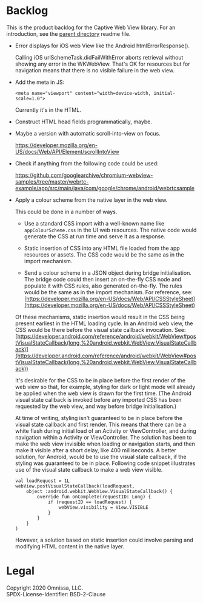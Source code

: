 Backlog
=======
This is the product backlog for the Captive Web View library. For an
introduction, see the [parent directory](/../) readme file.

-   Error displays for iOS web View like the Android htmlErrorResponse().

    Calling iOS urlSchemeTask.didFailWithError aborts retrieval without showing
    any error in the WKWebView. That's OK for resources but for navigation means
    that there is no visible failure in the web view.

-   Add the meta in JS:

        <meta name="viewport" content="width=device-width, initial-scale=1.0">
    
    Currently it's in the HTML.

-   Construct HTML head fields programmatically, maybe.

-   Maybe a version with automatic scroll-into-view on focus.

    https://developer.mozilla.org/en-US/docs/Web/API/Element/scrollIntoView

-   Check if anything from the following code could be used:

    https://github.com/googlearchive/chromium-webview-samples/tree/master/webrtc-example/app/src/main/java/com/google/chrome/android/webrtcsample

-   Apply a colour scheme from the native layer in the web view.

    This could be done in a number of ways.

    -   Use a standard CSS import with a well-known name like
        `appColourScheme.css` in the UI web resources. The native code would
        generate the CSS at run time and serve it as a response.

    -   Static insertion of CSS into any HTML file loaded from the app resources
        or assets. The CSS code would be the same as in the import mechanism.

    -   Send a colour scheme in a JSON object during bridge initialisation. The
        bridge code could then insert an on-the-fly CSS node and populate it
        with CSS rules, also generated on-the-fly. The rules would be the same
        as in the import mechanism. For reference, see:  
        [https://developer.mozilla.org/en-US/docs/Web/API/CSSStyleSheet](https://developer.mozilla.org/en-US/docs/Web/API/CSSStyleSheet)

    Of these mechanisms, static insertion would result in the CSS being present
    earliest in the HTML loading cycle. In an Android web view, the CSS would be
    there before the visual state callback invocation. See:  
    [https://developer.android.com/reference/android/webkit/WebView#postVisualStateCallback(long,%20android.webkit.WebView.VisualStateCallback)](https://developer.android.com/reference/android/webkit/WebView#postVisualStateCallback(long,%20android.webkit.WebView.VisualStateCallback))
    
    It's desirable for the CSS to be in place before the first render of the web
    view so that, for example, styling for dark or light mode will already be
    applied when the web view is drawn for the first time. (The Android visual
    state callback is invoked before any imported CSS has been requested by the
    web view, and way before bridge initialisation.)

    At time of writing, styling isn't guaranteed to be in place before the
    visual state callback and first render. This means that there can be a white
    flash during initial load of an Activity or ViewController, and during
    navigation within a Activity or ViewController. The solution has been to
    make the web view invisible when loading or navigation starts, and then make
    it visible after a short delay, like 400 milliseconds. A better solution,
    for Android, would be to use the visual state callback, if the styling was
    guaranteed to be in place. Following code snippet illustrates use of the
    visual state callback to make a web view visible.
    
        val loadRequest = 1L
        webView.postVisualStateCallback(loadRequest,
            object :android.webkit.WebView.VisualStateCallback() {
                override fun onComplete(requestID: Long) {
                    if (requestID == loadRequest) {
                        webView.visibility = View.VISIBLE
                    }
                }
            }
        )

    However, a solution based on static insertion could involve parsing and
    modifying HTML content in the native layer.

Legal
=====
Copyright 2020 Omnissa, LLC.  
SPDX-License-Identifier: BSD-2-Clause
